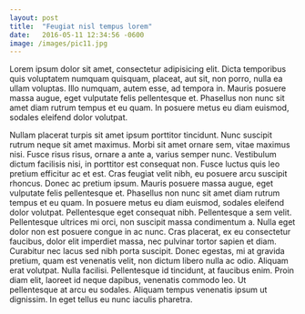 ```yaml
---
layout: post
title:  "Feugiat nisl tempus lorem"
date:   2016-05-11 12:34:56 -0600
image: /images/pic11.jpg
---
```


Lorem ipsum dolor sit amet, consectetur adipisicing elit. Dicta temporibus quis voluptatem numquam quisquam, placeat, aut sit, non porro, nulla ea ullam voluptas. Illo numquam, autem esse, ad tempora in. Mauris posuere massa augue, eget vulputate felis pellentesque et. Phasellus non nunc sit amet diam rutrum tempus et eu quam. In posuere metus eu diam euismod, sodales eleifend dolor volutpat.

Nullam placerat turpis sit amet ipsum porttitor tincidunt. Nunc suscipit rutrum neque sit amet maximus. Morbi sit amet ornare sem, vitae maximus nisi. Fusce risus risus, ornare a ante a, varius semper nunc. Vestibulum dictum facilisis nisi, in porttitor est consequat non. Fusce luctus quis leo pretium efficitur ac et est. Cras feugiat velit nibh, eu posuere arcu suscipit rhoncus. Donec ac pretium ipsum. Mauris posuere massa augue, eget vulputate felis pellentesque et. Phasellus non nunc sit amet diam rutrum tempus et eu quam. In posuere metus eu diam euismod, sodales eleifend dolor volutpat. Pellentesque eget consequat nibh. Pellentesque a sem velit. Pellentesque ultrices mi orci, non suscipit massa condimentum a. Nulla eget dolor non est posuere congue in ac nunc. Cras placerat, ex eu consectetur faucibus, dolor elit imperdiet massa, nec pulvinar tortor sapien et diam. Curabitur nec lacus sed nibh porta suscipit. Donec egestas, mi at gravida pretium, quam est venenatis velit, non dictum libero nulla ac odio. Aliquam erat volutpat. Nulla facilisi. Pellentesque id tincidunt, at faucibus enim. Proin diam elit, laoreet id neque dapibus, venenatis commodo leo. Ut pellentesque at arcu eu sodales. Aliquam tempus venenatis ipsum ut dignissim. In eget tellus eu nunc iaculis pharetra.